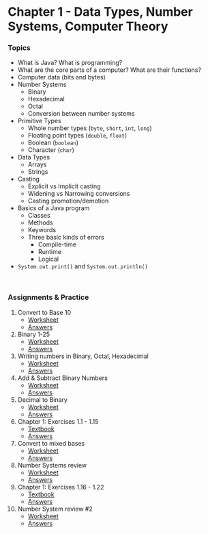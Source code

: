 # Chapter 1 - Data Types, Number Systems, Computer Theory


### Topics
- What is Java? What is programming?
- What are the core parts of a computer? What are their functions?
- Computer data (bits and bytes)
- Number Systems
    - Binary
    - Hexadecimal 
    - Octal 
    - Conversion between number systems
- Primitive Types
    - Whole number types (```byte```, ```short```, ```int```, ```long```)
    - Floating point types (```double```, ```float```)
    - Boolean (```boolean```)
    - Character (```char```)
- Data Types
    - Arrays
    - Strings
- Casting
    - Explicit vs Implicit casting
    - Widening vs Narrowing conversions
    - Casting promotion/demotion
- Basics of a Java program
    - Classes
    - Methods
    - Keywords
    - Three basic kinds of errors
        - Compile-time
        - Runtime
        - Logical
- ```System.out.print()``` and ```System.out.println()```

<br>

### Assignments & Practice

1. Convert to Base 10
    - [Worksheet](./Ch1_Assignments/convert_to_base_10.pdf)
    - [Answers](./Ch1_Answers/convert_to_base_10.pdf)
2. Binary 1-25
    - [Worksheet](./Ch1_Assignments/Binary_1-25.JPG)
    - [Answers](./Ch1_Answers/Binary_1-25.JPG)
3. Writing numbers in Binary, Octal, Hexadecimal
    - [Worksheet](./Ch1_Assignments/Binary_Hexadecimal_Octal_WS.pdf)
    - [Answers](./Ch1_Answers/Binary_Hexadecimal_Octal_WS.pdf)
4. Add & Subtract Binary Numbers
    - [Worksheet](./Ch1_Assignments/Add_Subtract_Binary_WS.pdf)
    - [Answers](./Ch1_Answers/Add_Subtract_Binary_WS.pdf)
5. Decimal to Binary
    - [Worksheet](./Ch1_Assignments/Decimal_to_Binary.pdf)
    - [Answers](./Ch1_Answers/Decimal_to_Binary.pdf)
6. Chapter 1: Exercises 1.1 - 1.15
    - [Textbook](./JSS_ch1.pdf)
    - [Answers](./Ch1_Answers/APCSA_Ch1ProbsPt1_2021.pdf)
7. Convert to mixed bases
    - [Worksheet](./Ch1_Assignments/convert_to_mixed_bases.pdf)
    - [Answers](./Ch1_Answers/convert_to_mixed_bases.pdf)
8. Number Systems review
    - [Worksheet](./Ch1_Assignments/WS_Number+Systems.pdf)
    - [Answers](./Ch1_Answers/WS_Number+Systems.pdf)
9. Chapter 1: Exercises 1.16 - 1.22
    - [Textbook](./JSS_ch1.pdf)
    - [Answers](./Ch1_Answers/APCSA_Ch1ProbsPt2_2021.pdf)
10. Number System review #2
    - [Worksheet](./Ch1_Assignments/REVIEW_2_Number_Systems.pdf)
    - [Answers](./Ch1_Answers/REVIEW_2_Number_Systems.pdf)
